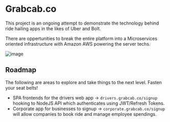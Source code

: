 # Grabcab.co

This project is an ongoing attempt to demonstrate the technology behind ride hailing apps in the likes of Uber and Bolt.

There are oppertunities to break the entire platform into a Microservices oriented infrastructure with Amazon AWS powering the server techs.

![image](https://github.com/rachow/grabcab/assets/12745192/b66885c8-26b0-4aab-af19-a923247845d8)

## Roadmap
The following are areas to explore and take things to the next level. Fasten your seat belts!

- SPA frontends for the drivers web app -> `drivers.grabcab.co/signup` hooking to NodeJS API which authenticates using JWT/Refresh Tokens.
- Corporate app for businesses to signup -> `corporate.grabcab.co/signup` will allow companies to book ride and manage employee spendings.

